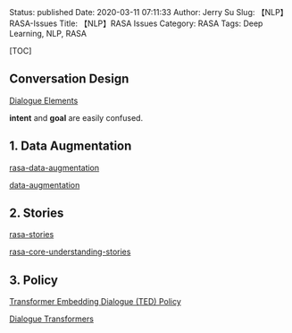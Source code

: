 Status: published
Date: 2020-03-11 07:11:33
Author: Jerry Su
Slug: 【NLP】RASA-Issues
Title: 【NLP】RASA Issues
Category: RASA
Tags:  Deep Learning, NLP, RASA

[TOC]

## Conversation Design

[Dialogue Elements](https://rasa.com/docs/rasa/dialogue-elements/dialogue-elements/)

**intent** and **goal** are easily confused.

## 1. Data Augmentation
[rasa-data-augmentation](https://rasa.com/docs/rasa/core/policies/#data-augmentation)

[data-augmentation](https://forum.rasa.com/t/data-augmentation/5612)

## 2. Stories

[rasa-stories](https://rasa.com/docs/rasa/core/stories/)

[rasa-core-understanding-stories](https://forum.rasa.com/t/rasa-core-understanding-stories/672)

## 3. Policy

[Transformer Embedding Dialogue (TED) Policy](https://rasa.com/docs/rasa/core/policies/#ted-policy)

[Dialogue Transformers](https://arxiv.org/abs/1910.00486)